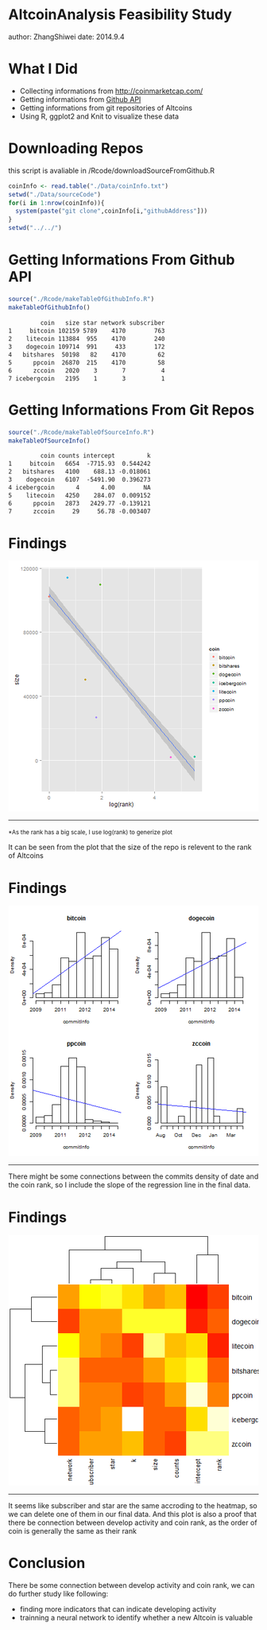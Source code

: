 AltcoinAnalysis Feasibility Study
========================================================
author: ZhangShiwei
date: 2014.9.4

What I Did
========================================================

- Collecting informations from http://coinmarketcap.com/
- Getting informations from <a href="https://github.com/settings/applications/127800">Github API</a>
- Getting informations from git repositories of Altcoins
- Using R, ggplot2 and Knit to visualize these data

Downloading Repos
========================================================

this script is avaliable in /Rcode/downloadSourceFromGithub.R


```r
coinInfo <- read.table("./Data/coinInfo.txt")
setwd("./Data/sourceCode")
for(i in 1:nrow(coinInfo)){
  system(paste("git clone",coinInfo[i,"githubAddress"]))
}
setwd("../../")
```

Getting Informations From Github API
========================================================


```r
source("./Rcode/makeTableOfGithubInfo.R")
makeTableOfGithubInfo()
```


```
         coin   size star network subscriber
1     bitcoin 102159 5789    4170        763
2    litecoin 113884  955    4170        240
3    dogecoin 109714  991     433        172
4   bitshares  50198   82    4170         62
5      ppcoin  26870  215    4170         58
6      zccoin   2020    3       7          4
7 icebergcoin   2195    1       3          1
```

Getting Informations From Git Repos
========================================================


```r
source("./Rcode/makeTableOfSourceInfo.R")
makeTableOfSourceInfo()
```


```
         coin counts intercept         k
1     bitcoin   6654  -7715.93  0.544242
2   bitshares   4100    688.13 -0.018061
3    dogecoin   6107  -5491.90  0.396273
4 icebergcoin      4      4.00        NA
5    litecoin   4250    284.07  0.009152
6      ppcoin   2873   2429.77 -0.139121
7      zccoin     29     56.78 -0.003407
```

Findings
========================================================

![plot of chunk unnamed-chunk-6](Demo-figure/unnamed-chunk-6.png) 

***

<small>*As the rank has a big scale, I use log(rank) to generize plot</small>

It can be seen from the plot that the size of the repo is relevent to the rank of Altcoins

Findings
========================================================

![plot of chunk unnamed-chunk-7](Demo-figure/unnamed-chunk-7.png) 

***

There might be some connections between the commits density of date and the coin rank, so I include the slope of the regression line in the final data.

Findings
========================================================

![plot of chunk unnamed-chunk-8](Demo-figure/unnamed-chunk-8.png) 

***

It seems like subscriber and star are the same accroding to the heatmap, so we can delete one of them in our final data. And this plot is also a proof that there be connection between develop activity and coin rank, as the order of coin is generally the same as their rank

Conclusion
========================================================

There be some connection between develop activity and coin rank, we can do further study like following:

- finding more indicators that can indicate developing activity
- trainning a neural network to identify whether a new Altcoin is valuable




